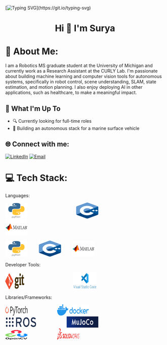 [![Typing SVG](https://readme-typing-svg.herokuapp.com?font=Courier+new&color=%23808080&size=40&width=800&duration=6969&lines=Welcome+to+my+profile!)](https://git.io/typing-svg)

<h1 align="center">Hi 👋 I'm Surya</h1>

# 💫 About Me:
I am a Robotics MS graduate student at the University of Michigan and currently work as a Research Assistant at the CURLY Lab. I'm passionate about building machine learning and computer vision tools for autonomous systems, specifically in robot control, scene understanding, SLAM, state estimation, and motion planning. I also enjoy deploying AI in other applications, such as healthcare, to make a meaningful impact.

## 🚀 What I'm Up To

- 🔍 Currently looking for full-time roles
- 🤖 Building an autonomous stack for a marine surface vehicle


## 🌐 Connect with me:
[![LinkedIn](https://img.shields.io/badge/LinkedIn-%230077B5.svg?logo=linkedin&logoColor=white)](https://www.linkedin.com/in/spsingh37/)
[![Email](https://img.shields.io/badge/Email-suryasin@umich.edu-blue?style=flat-square&logo=gmail)](mailto:suryasin@umich.edu)

# 💻 Tech Stack:

Languages:
<p align="left">
  <img src="https://github.com/spsingh37/spsingh37/blob/main/python-logo.png" alt="Python" height="50" width="70" style="display: inline; margin-right: 150px;"/>
  <img src="https://github.com/spsingh37/spsingh37/blob/main/cpp_logo.png" alt="C++" height="50" width="70" style="display: inline; margin-right: 150px;"/>
  <img src="https://github.com/spsingh37/spsingh37/blob/main/MATLAB-logo.png" alt="MATLAB" height="50" width="70" style="display: inline; margin-right: 150px;"/>
</p>

<p align="left">
  <img src="https://github.com/spsingh37/spsingh37/blob/main/python-logo.png" alt="Python" height="50" width="70"/> &emsp;&emsp;
  <img src="https://github.com/spsingh37/spsingh37/blob/main/cpp_logo.png" alt="C++" height="50" width="70"/> &emsp;&emsp;
  <img src="https://github.com/spsingh37/spsingh37/blob/main/MATLAB-logo.png" alt="MATLAB" height="50" width="70"/>
</p>

Developer Tools:
<p align="left">
  <img src="https://github.com/spsingh37/spsingh37/blob/main/git-logo.png" alt="Git" height="50" width="60" style="display: inline; margin-right: 150px;"/>
  <img src="https://github.com/spsingh37/spsingh37/blob/main/vscode-logo.png" alt="Visual Studio Code" height="55" width="75" style="display: inline; margin-right: 150px;"/>
</p>

Libraries/Frameworks:
<p align="left">
  <img src="https://github.com/spsingh37/spsingh37/blob/main/PyTorch_logo_black.svg.png" alt="PyTorch" height="30" width="70" style="display: inline; margin-right: 90px;"/>
  <img src="https://github.com/spsingh37/spsingh37/blob/main/docker-logo.png" alt="Docker" width="100" height="35" width="70" style="display: inline; margin-right: 90px;"/>
  <img src="https://github.com/spsingh37/spsingh37/blob/main/ros-logo.png" alt="ROS" width="100" height="35" width="70" style="display: inline; margin-right: 90px;"/>
  <img src="https://github.com/spsingh37/spsingh37/blob/main/mujoco-logo.jfif" alt="MuJoCo" width="100" height="35" width="70" style="display: inline; margin-right: 90px;"/>
  <img src="https://github.com/spsingh37/spsingh37/blob/main/OpenCV_logo_black.png" alt="OpenCV" height="30" width="70" style="display: inline; margin-right: 90px;"/>
  <img src="https://github.com/spsingh37/spsingh37/blob/main/solidworks-logo.png" alt="SolidWorks" height="35" width="70" style="display: inline; margin-right: 90px;"/>
</p>
